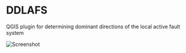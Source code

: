 # DDLAFS
QGIS plugin for determining dominant directions of the local active fault system

![Screenshot](https://user-images.githubusercontent.com/61024093/194889525-e02ae916-df80-4ffe-ac48-439ae94b7ee7.png)

